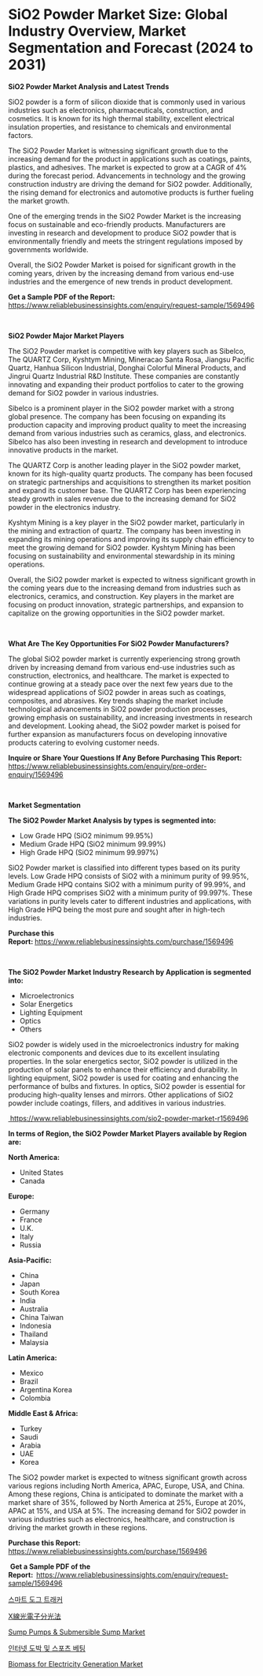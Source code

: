 <p><h1>SiO2 Powder Market Size: Global Industry Overview, Market Segmentation and Forecast (2024 to 2031)</h1></p><p><strong>SiO2 Powder Market Analysis and Latest Trends</strong></p>
<p><p>SiO2 powder is a form of silicon dioxide that is commonly used in various industries such as electronics, pharmaceuticals, construction, and cosmetics. It is known for its high thermal stability, excellent electrical insulation properties, and resistance to chemicals and environmental factors.</p><p>The SiO2 Powder Market is witnessing significant growth due to the increasing demand for the product in applications such as coatings, paints, plastics, and adhesives. The market is expected to grow at a CAGR of 4% during the forecast period. Advancements in technology and the growing construction industry are driving the demand for SiO2 powder. Additionally, the rising demand for electronics and automotive products is further fueling the market growth.</p><p>One of the emerging trends in the SiO2 Powder Market is the increasing focus on sustainable and eco-friendly products. Manufacturers are investing in research and development to produce SiO2 powder that is environmentally friendly and meets the stringent regulations imposed by governments worldwide.</p><p>Overall, the SiO2 Powder Market is poised for significant growth in the coming years, driven by the increasing demand from various end-use industries and the emergence of new trends in product development.</p></p>
<p><strong>Get a Sample PDF of the Report:&nbsp;</strong> <a href="https://www.reliablebusinessinsights.com/enquiry/request-sample/1569496">https://www.reliablebusinessinsights.com/enquiry/request-sample/1569496</a></p>
<p>&nbsp;</p>
<p><strong>SiO2 Powder Major Market Players</strong></p>
<p><p>The SiO2 Powder market is competitive with key players such as Sibelco, The QUARTZ Corp, Kyshtym Mining, Mineracao Santa Rosa, Jiangsu Pacific Quartz, Hanhua Silicon Industrial, Donghai Colorful Mineral Products, and Jingrui Quartz Industrial R&D Institute. These companies are constantly innovating and expanding their product portfolios to cater to the growing demand for SiO2 powder in various industries.</p><p>Sibelco is a prominent player in the SiO2 powder market with a strong global presence. The company has been focusing on expanding its production capacity and improving product quality to meet the increasing demand from various industries such as ceramics, glass, and electronics. Sibelco has also been investing in research and development to introduce innovative products in the market.</p><p>The QUARTZ Corp is another leading player in the SiO2 powder market, known for its high-quality quartz products. The company has been focused on strategic partnerships and acquisitions to strengthen its market position and expand its customer base. The QUARTZ Corp has been experiencing steady growth in sales revenue due to the increasing demand for SiO2 powder in the electronics industry.</p><p>Kyshtym Mining is a key player in the SiO2 powder market, particularly in the mining and extraction of quartz. The company has been investing in expanding its mining operations and improving its supply chain efficiency to meet the growing demand for SiO2 powder. Kyshtym Mining has been focusing on sustainability and environmental stewardship in its mining operations.</p><p>Overall, the SiO2 powder market is expected to witness significant growth in the coming years due to the increasing demand from industries such as electronics, ceramics, and construction. Key players in the market are focusing on product innovation, strategic partnerships, and expansion to capitalize on the growing opportunities in the SiO2 powder market.</p></p>
<p>&nbsp;</p>
<p><strong>What Are The Key Opportunities For SiO2 Powder Manufacturers?</strong></p>
<p><p>The global SiO2 powder market is currently experiencing strong growth driven by increasing demand from various end-use industries such as construction, electronics, and healthcare. The market is expected to continue growing at a steady pace over the next few years due to the widespread applications of SiO2 powder in areas such as coatings, composites, and abrasives. Key trends shaping the market include technological advancements in SiO2 powder production processes, growing emphasis on sustainability, and increasing investments in research and development. Looking ahead, the SiO2 powder market is poised for further expansion as manufacturers focus on developing innovative products catering to evolving customer needs.</p></p>
<p><strong>Inquire or Share Your Questions If Any Before Purchasing This Report:</strong> <a href="https://www.reliablebusinessinsights.com/enquiry/pre-order-enquiry/1569496">https://www.reliablebusinessinsights.com/enquiry/pre-order-enquiry/1569496</a></p>
<p>&nbsp;</p>
<p><strong>Market Segmentation</strong></p>
<p><strong>The SiO2 Powder Market Analysis by types is segmented into:</strong></p>
<p><ul><li>Low Grade HPQ (SiO2 minimum 99.95%)</li><li>Medium Grade HPQ (SiO2 minimum 99.99%)</li><li>High Grade HPQ (SiO2 minimum 99.997%)</li></ul></p>
<p><p>SiO2 Powder market is classified into different types based on its purity levels. Low Grade HPQ consists of SiO2 with a minimum purity of 99.95%, Medium Grade HPQ contains SiO2 with a minimum purity of 99.99%, and High Grade HPQ comprises SiO2 with a minimum purity of 99.997%. These variations in purity levels cater to different industries and applications, with High Grade HPQ being the most pure and sought after in high-tech industries.</p></p>
<p><strong>Purchase this Report:&nbsp;</strong><a href="https://www.reliablebusinessinsights.com/purchase/1569496">https://www.reliablebusinessinsights.com/purchase/1569496</a></p>
<p>&nbsp;</p>
<p><strong>The SiO2 Powder Market Industry Research by Application is segmented into:</strong></p>
<p><ul><li>Microelectronics</li><li>Solar Energetics</li><li>Lighting Equipment</li><li>Optics</li><li>Others</li></ul></p>
<p><p>SiO2 powder is widely used in the microelectronics industry for making electronic components and devices due to its excellent insulating properties. In the solar energetics sector, SiO2 powder is utilized in the production of solar panels to enhance their efficiency and durability. In lighting equipment, SiO2 powder is used for coating and enhancing the performance of bulbs and fixtures. In optics, SiO2 powder is essential for producing high-quality lenses and mirrors. Other applications of SiO2 powder include coatings, fillers, and additives in various industries.</p></p>
<p><a href="https://www.reliablebusinessinsights.com/sio2-powder-market-r1569496">&nbsp;https://www.reliablebusinessinsights.com/sio2-powder-market-r1569496</a></p>
<p><strong>In terms of Region, the SiO2 Powder Market Players available by Region are:</strong></p>
<p>
    <p> <strong> North America: </strong>
        <ul>
            <li>United States</li>
            <li>Canada</li>
        </ul>
        </p> 
    <p> <strong> Europe: </strong>
        <ul>
            <li>Germany</li>
            <li>France</li>
            <li>U.K.</li>
            <li>Italy</li>
            <li>Russia</li>
        </ul>
        </p> 
    <p> <strong> Asia-Pacific: </strong>
        <ul>
            <li>China</li>
            <li>Japan</li>
            <li>South Korea</li>
            <li>India</li>
            <li>Australia</li>
            <li>China Taiwan</li>
            <li>Indonesia</li>
            <li>Thailand</li>
            <li>Malaysia</li>
        </ul>
        </p> 
    <p> <strong> Latin America: </strong>
        <ul>
            <li>Mexico</li>
            <li>Brazil</li>
            <li>Argentina Korea</li>
            <li>Colombia</li>
        </ul>
        </p> 
    <p> <strong> Middle East & Africa: </strong>
        <ul>
            <li>Turkey</li>
            <li>Saudi</li>
            <li>Arabia</li>
            <li>UAE</li>
            <li>Korea</li>
        </ul>
    </p>
    </p>
<p><p>The SiO2 powder market is expected to witness significant growth across various regions including North America, APAC, Europe, USA, and China. Among these regions, China is anticipated to dominate the market with a market share of 35%, followed by North America at 25%, Europe at 20%, APAC at 15%, and USA at 5%. The increasing demand for SiO2 powder in various industries such as electronics, healthcare, and construction is driving the market growth in these regions.</p></p>
<p><strong>Purchase this Report: </strong><a href="https://www.reliablebusinessinsights.com/purchase/1569496">https://www.reliablebusinessinsights.com/purchase/1569496</a></p>
<p>&nbsp;<strong>Get a Sample PDF of the Report:&nbsp;&nbsp;</strong><a href="https://www.reliablebusinessinsights.com/enquiry/request-sample/1569496">https://www.reliablebusinessinsights.com/enquiry/request-sample/1569496</a></p>
<p><strong></strong></p>
<p><p><a href="https://github.com/amuji413411/Market-Research-Report-List-1/blob/main/6473429103203.md">스마트 도그 트래커</a></p><p><a href="https://github.com/WhitneyMurphy1982/Market-Research-Report-List-1/blob/main/3622878108456.md">X線光電子分光法</a></p><p><a href="https://github.com/peachesmcdowel1/Market-Research-Report-List-3/blob/main/sump-pumps-submersible-sump-market.md">Sump Pumps & Submersible Sump Market</a></p><p><a href="https://github.com/msujons1512/Market-Research-Report-List-1/blob/main/5365901103202.md">인터넷 도박 및 스포츠 베팅</a></p><p><a href="https://github.com/redneck06/Market-Research-Report-List-3/blob/main/biomass-for-electricity-generation-market.md">Biomass for Electricity Generation Market</a></p></p>